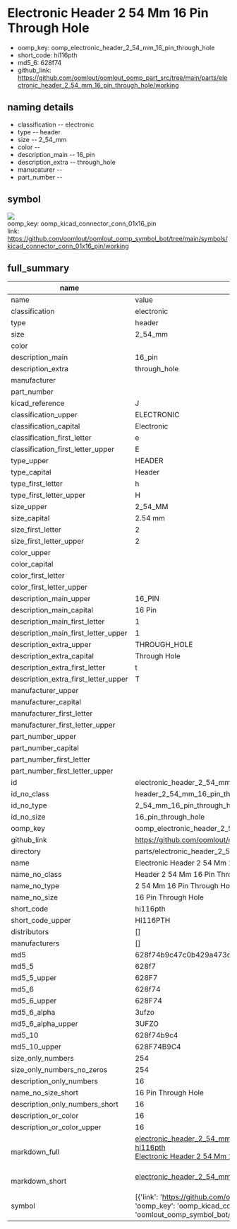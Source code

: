 # Electronic Header 2 54 Mm 16 Pin Through Hole

  
* oomp_key: oomp_electronic_header_2_54_mm_16_pin_through_hole 
* short_code: hi116pth
* md5_6: 628f74  
* github_link: https://github.com/oomlout/oomlout_oomp_part_src/tree/main/parts/electronic_header_2_54_mm_16_pin_through_hole/working  
## naming details
* classification -- electronic
* type -- header
* size -- 2_54_mm
* color -- 
* description_main -- 16_pin
* description_extra -- through_hole
* manucaturer -- 
* part_number -- 



## symbol

![](symbol/{index}}/working/working_600.png)  
oomp_key: oomp_kicad_connector_conn_01x16_pin  
link: https://github.com/oomlout/oomlout_oomp_symbol_bot/tree/main/symbols/kicad_connector_conn_01x16_pin/working  


## full_summary
| name | value | 
| --- | --- | 
| name | value | 
| classification | electronic | 
| type | header | 
| size | 2_54_mm | 
| color |  | 
| description_main | 16_pin | 
| description_extra | through_hole | 
| manufacturer |  | 
| part_number |  | 
| kicad_reference | J | 
| classification_upper | ELECTRONIC | 
| classification_capital | Electronic | 
| classification_first_letter | e | 
| classification_first_letter_upper | E | 
| type_upper | HEADER | 
| type_capital | Header | 
| type_first_letter | h | 
| type_first_letter_upper | H | 
| size_upper | 2_54_MM | 
| size_capital | 2.54 mm | 
| size_first_letter | 2 | 
| size_first_letter_upper | 2 | 
| color_upper |  | 
| color_capital |  | 
| color_first_letter |  | 
| color_first_letter_upper |  | 
| description_main_upper | 16_PIN | 
| description_main_capital | 16 Pin | 
| description_main_first_letter | 1 | 
| description_main_first_letter_upper | 1 | 
| description_extra_upper | THROUGH_HOLE | 
| description_extra_capital | Through Hole | 
| description_extra_first_letter | t | 
| description_extra_first_letter_upper | T | 
| manufacturer_upper |  | 
| manufacturer_capital |  | 
| manufacturer_first_letter |  | 
| manufacturer_first_letter_upper |  | 
| part_number_upper |  | 
| part_number_capital |  | 
| part_number_first_letter |  | 
| part_number_first_letter_upper |  | 
| id | electronic_header_2_54_mm_16_pin_through_hole | 
| id_no_class | header_2_54_mm_16_pin_through_hole | 
| id_no_type | 2_54_mm_16_pin_through_hole | 
| id_no_size | 16_pin_through_hole | 
| oomp_key | oomp_electronic_header_2_54_mm_16_pin_through_hole | 
| github_link | https://github.com/oomlout/oomlout_oomp_part_src/tree/main/parts/electronic_header_2_54_mm_16_pin_through_hole/working | 
| directory | parts/electronic_header_2_54_mm_16_pin_through_hole | 
| name | Electronic Header 2 54 Mm 16 Pin Through Hole | 
| name_no_class | Header 2 54 Mm 16 Pin Through Hole | 
| name_no_type | 2 54 Mm 16 Pin Through Hole | 
| name_no_size | 16 Pin Through Hole | 
| short_code | hi116pth | 
| short_code_upper | HI116PTH | 
| distributors | [] | 
| manufacturers | [] | 
| md5 | 628f74b9c47c0b429a473c5cfdc0ce05 | 
| md5_5 | 628f7 | 
| md5_5_upper | 628F7 | 
| md5_6 | 628f74 | 
| md5_6_upper | 628F74 | 
| md5_6_alpha | 3ufzo | 
| md5_6_alpha_upper | 3UFZO | 
| md5_10 | 628f74b9c4 | 
| md5_10_upper | 628F74B9C4 | 
| size_only_numbers | 254 | 
| size_only_numbers_no_zeros | 254 | 
| description_only_numbers | 16 | 
| name_no_size_short | 16 Pin Through Hole | 
| description_only_numbers_short | 16 | 
| description_or_color | 16 | 
| description_or_color_upper | 16 | 
| markdown_full | [electronic_header_2_54_mm_16_pin_through_hole](https://github.com/oomlout/oomlout_oomp_part_src/tree/main/parts/electronic_header_2_54_mm_16_pin_through_hole/working)<br>[hi116pth](https://github.com/oomlout/oomlout_oomp_part_src/tree/main/parts/electronic_header_2_54_mm_16_pin_through_hole/working)<br>[Electronic Header 2 54 Mm 16 Pin Through Hole](https://github.com/oomlout/oomlout_oomp_part_src/tree/main/parts/electronic_header_2_54_mm_16_pin_through_hole/working)<br><br> | 
| markdown_short | [electronic_header_2_54_mm_16_pin_through_hole](https://github.com/oomlout/oomlout_oomp_part_src/tree/main/parts/electronic_header_2_54_mm_16_pin_through_hole/working)<br><br> | 
| symbol | [{'link': 'https://github.com/oomlout/oomlout_oomp_symbol_bot/tree/main/symbols/kicad_connector_conn_01x16_pin', 'oomp_key': 'oomp_kicad_connector_conn_01x16_pin', 'directory': 'oomlout_oomp_symbol_bot/symbols/kicad_connector_conn_01x16_pin//working/working.kicad_sym', 'index': 0}] | 
